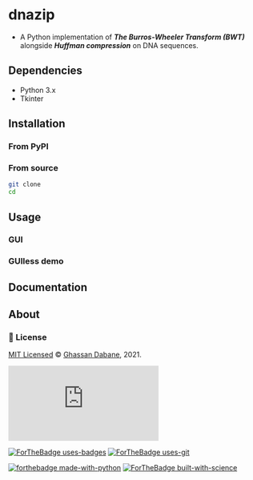 # dnazip

- A Python implementation of ***The Burros-Wheeler Transform (BWT)*** alongside ***Huffman compression*** on DNA sequences.

## Dependencies

- Python 3.x 
- Tkinter

## Installation

### From PyPI

### From source

```bash
git clone 
cd 
```

## Usage

### GUI

### GUIless demo


## Documentation

## About

### :scroll: License 
[MIT Licensed](https://lbesson.mit-license.org/)
© [Ghassan Dabane](https://github.com/dabane-ghassan), 2021.

[![Analytics](https://ga-beacon.appspot.com/UA-38514290-17/github.com/Naereen/Lempel-Ziv_Complexity/README.md?pixel)](https://GitHub.com/Naereen/Lempel-Ziv_Complexity/)

[![ForTheBadge uses-badges](http://ForTheBadge.com/images/badges/uses-badges.svg)](http://ForTheBadge.com)
[![ForTheBadge uses-git](http://ForTheBadge.com/images/badges/uses-git.svg)](https://GitHub.com/)

[![forthebadge made-with-python](http://ForTheBadge.com/images/badges/made-with-python.svg)](https://www.python.org/)
[![ForTheBadge built-with-science](http://ForTheBadge.com/images/badges/built-with-science.svg)](https://GitHub.com/Naereen/)




